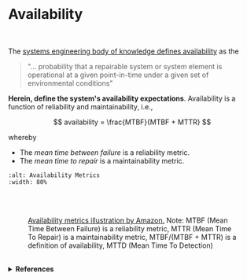 <br>

# Availability

<br>

The [systems engineering body of knowledge defines availability](https://sebokwiki.org/wiki/System_Reliability,_Availability,_and_Maintainability#Availability) as the

> "… probability that a repairable system or system element is operational at a given point-in-time under a given set of environmental conditions"

**Herein, define the system's availability expectations**.  Availability is a function of reliability and maintainability, i.e.,

$$
availability = \frac{MTBF}{MTBF + MTTR}
$$

whereby 

* The _mean time between failure_ is a reliability metric.
* The _mean time to repair_ is a maintainability metric.


```{image} ../../../assets/availability-metrics.png
:alt: Availability Metrics
:width: 80%

```

<br>
<br>

<figure>
<figcaption><a href="https://docs.aws.amazon.com/whitepapers/latest/availability-and-beyond-improving-resilience/understanding-availability.html" target="_blank">Availability metrics illustration by Amazon.</a>  Note: MTBF (Mean Time Between Failure) is a reliability metric, MTTR (Mean Time To Repair) is a maintainability metric, MTBF/(MTBF + MTTR) is a definition of availability, MTTD (Mean Time To Detection)
</figcaption>
</figure>

<br>

<details><summary><b>References</b></summary>
<ol>
<li><a href="https://sebokwiki.org/wiki/Availability_(glossary)" target="_blank">Availability</a></li>
<li><a href="https://docs.aws.amazon.com/whitepapers/latest/availability-and-beyond-improving-resilience/understanding
-availability.html" target="_blank">Understanding Availability</a></li></ol>
</details>



<br>
<br>
<br>
<br>

<br>
<br>
<br>
<br>
